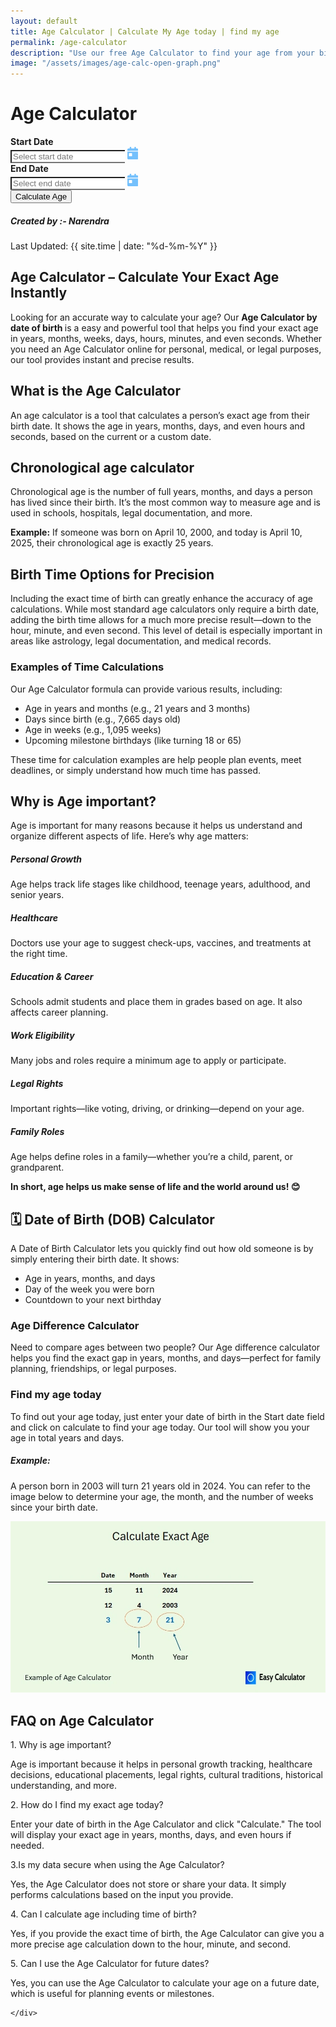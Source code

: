 ```yaml
---
layout: default
title: Age Calculator | Calculate My Age today | find my age
permalink: /age-calculator
description: "Use our free Age Calculator to find your age from your birth date or see the age difference in days. It's quick and easy to find your age today!"
image: "/assets/images/age-calc-open-graph.png"
---
```


<link rel="stylesheet" href="https://cdn.jsdelivr.net/npm/flatpickr/dist/flatpickr.min.css">
 <style>
    #results { display: none; transition: all 0.4s ease-in-out; }
    #results.show { display: block; opacity: 1; transform: translateY(0); }
    #results h3 { font-weight: bold; margin-bottom: 15px; }
    #results .list-group-item { font-size: 1rem; background: #fff; border: none; margin-bottom: 8px; padding: 15px 20px; box-shadow: 0 2px 10px rgba(0, 0, 0, 0.1); border-radius: 12px; }
    /* .card { padding: 20px; box-shadow: 0 4px 20px rgba(0, 0, 0, 0.1); border-radius: 12px; } */
    .input-group .form-control { border-right: none; }
    .input-group .input-group-text { background: #fff; border-left: none; }
  </style>

<div class="container mt-5">
    <h1 class="text-center mb-4">Age Calculator</h1>
    <div class="card shadow p-4">
      <form id="ageForm">
        <div class="row mb-4 gap-4">
          <div class="col-md-5 mx-auto">
            <label for="startDate" class="form-label"><strong>Start Date</strong></label>
            <div class="input-group">
              <input type="text" id="startDate" class="form-control flatpickr" placeholder="Select start date" required>
              <span class="input-group-text bg-light"><svg xmlns="http://www.w3.org/2000/svg" height="20" width="17.5" viewBox="0 0 448 512"><path fill="#74C0FC" d="M128 0c17.7 0 32 14.3 32 32l0 32 128 0 0-32c0-17.7 14.3-32 32-32s32 14.3 32 32l0 32 48 0c26.5 0 48 21.5 48 48l0 48L0 160l0-48C0 85.5 21.5 64 48 64l48 0 0-32c0-17.7 14.3-32 32-32zM0 192l448 0 0 272c0 26.5-21.5 48-48 48L48 512c-26.5 0-48-21.5-48-48L0 192zm80 64c-8.8 0-16 7.2-16 16l0 96c0 8.8 7.2 16 16 16l96 0c8.8 0 16-7.2 16-16l0-96c0-8.8-7.2-16-16-16l-96 0z" /></svg></span>
            </div>
          </div>
          <div class="col-md-5 mx-auto">
            <label for="endDate" class="form-label"><strong>End Date</strong></label>
            <div class="input-group">
              <input type="text" id="endDate" class="form-control flatpickr" placeholder="Select end date" required>
              <span class="input-group-text bg-light"><svg xmlns="http://www.w3.org/2000/svg" height="20" width="17.5" viewBox="0 0 448 512"><path fill="#74C0FC" d="M128 0c17.7 0 32 14.3 32 32l0 32 128 0 0-32c0-17.7 14.3-32 32-32s32 14.3 32 32l0 32 48 0c26.5 0 48 21.5 48 48l0 48L0 160l0-48C0 85.5 21.5 64 48 64l48 0 0-32c0-17.7 14.3-32 32-32zM0 192l448 0 0 272c0 26.5-21.5 48-48 48L48 512c-26.5 0-48-21.5-48-48L0 192zm80 64c-8.8 0-16 7.2-16 16l0 96c0 8.8 7.2 16 16 16l96 0c8.8 0 16-7.2 16-16l0-96c0-8.8-7.2-16-16-16l-96 0z" /></svg></span>
            </div>
          </div>
        </div>
        <div class="text-center">
          <button type="button" id="calculateBtn" class="btn btn-primary">Calculate Age</button>
        </div>
      </form>

<div class="mt-4" id="results">
        <h3 class="text-center">Your Age Results</h3>
        <ul class="list-group">
          <li class="list-group-item" id="result1"></li>
          <li class="list-group-item" id="result2"></li>
          <li class="list-group-item" id="result3"></li>
          <li class="list-group-item" id="result4"></li>
          <li class="list-group-item" id="result5"></li>
          <li class="list-group-item" id="result6"></li>
        </ul>
      </div>
    </div>
  </div>

<!-- Article Content -->
 <div class="article-container">
      <div class="d-flex flex-wrap justify-content-between align-items-center mb-4 pb-3 border-bottom">
        <div class="d-flex align-items-center">
          <div class="bg-light p-2 rounded-circle d-flex align-items-center justify-content-center me-3"> <i
              class="fas fa-user text-primary"></i>
          </div>
          <div>
            <h5 class="mb-0">Created by :- Narendra</h5>
          </div>
        </div>
        <div class="text-muted">
          <i class="fas fa-calendar me-1"></i>Last Updated: {{ site.time | date: "%d-%m-%Y" }}
        </div>
      </div>

<!-- Section -->
<section class="mb-5">
 <h2>Age Calculator – Calculate Your Exact Age Instantly</h2>
   <p>Looking for an accurate way to calculate your age? Our <strong>Age Calculator by date of birth </strong>is a easy and powerful tool that helps you find your exact age in years, months, weeks, days, hours, minutes, and even seconds. Whether you need an Age Calculator online for personal, medical, or legal purposes, our tool provides instant and precise results.</p>
  <h2 class="card-title text-primary">What is the Age Calculator</h2>
      <p class="card-text">An age calculator is a tool that calculates a person’s exact age from their birth date. It shows the age in years, months, days, and even hours and seconds, based on the current or a custom date.</p>
       <h2 class="card-title text-primary"><i class="bi bi-clock-history me-2"></i>Chronological age calculator</h2>
    <p>Chronological age is the number of full years, months, and days a person has lived since their birth. It’s the most common way to measure age and is used in schools,  hospitals, legal documentation, and more.</p>
                        <div class="alert alert-info">
                          <p class="mb-0"><strong>Example:</strong> If someone was born on April 10, 2000, and today is April 10, 2025, their chronological age is exactly 25 years.</p>
                        </div>
<div class="card border-light shadow-sm mb-4">
 <div class="card-body">
   <h2 class="card-title text-primary"><i class="bi bi-alarm me-2"></i>Birth Time Options for Precision</h2>
     <p>Including the exact time of birth can greatly enhance the accuracy of age calculations. While most standard age calculators only require a birth date, adding the birth time allows for a much more precise result—down to the hour, minute, and even second. This level of detail is especially important in areas like astrology, legal documentation, and medical records.</p>
      <h3 class="mt-4">Examples of Time Calculations</h3>
          <p>Our Age Calculator formula can provide various results, including:</p>
                        <ul>
                            <li>Age in years and months (e.g., 21 years and 3 months)</li>
                            <li>Days since birth (e.g., 7,665 days old)</li>
                            <li>Age in weeks (e.g., 1,095 weeks)</li>
                            <li>Upcoming milestone birthdays (like turning 18 or 65)</li>
                        </ul>
                        <p>These time for calculation examples are help people plan events, meet deadlines, or simply understand how much time has passed.</p>
                    </div>
                </div>

<div class="card border-light shadow-sm mb-4">
  <div class="card-body">
     <h2 class="card-title text-primary"><i class="bi bi-question-circle me-2"></i>Why is Age important?</h2>
                        <p>Age is important for many reasons because it helps us understand and organize different aspects of life. Here’s why age matters:</p>
                        <div class="row mt-4">
                            <div class="col-md-6">
                                <div class="d-flex mb-3">
                                    <i class="bi bi-person-check fs-4 text-primary me-3"></i>
                                    <div>
                                        <h5>Personal Growth</h5>
                                        <p class="mb-0">Age helps track life stages like childhood, teenage years, adulthood, and senior years.</p>
                                    </div>
                                </div>
                                <div class="d-flex mb-3">
                                    <i class="bi bi-heart-pulse fs-4 text-primary me-3"></i>
                                    <div>
                                        <h5>Healthcare</h5>
                                        <p class="mb-0">Doctors use your age to suggest check-ups, vaccines, and treatments at the right time.</p>
                                    </div>
                                </div>
                                <div class="d-flex mb-3">
                                    <i class="bi bi-book fs-4 text-primary me-3"></i>
                                    <div>
                                        <h5>Education & Career</h5>
                                        <p class="mb-0">Schools admit students and place them in grades based on age. It also affects career planning.</p>
                                    </div>
                                </div>
                            </div>
                            <div class="col-md-6">
                                <div class="d-flex mb-3">
                                    <i class="bi bi-briefcase fs-4 text-primary me-3"></i>
                                    <div>
                                        <h5>Work Eligibility</h5>
                                        <p class="mb-0">Many jobs and roles require a minimum age to apply or participate.</p>
                                    </div>
                                </div>
                                <div class="d-flex mb-3">
                                    <i class="bi bi-shield-check fs-4 text-primary me-3"></i>
                                    <div>
                                        <h5>Legal Rights</h5>
                                        <p class="mb-0">Important rights—like voting, driving, or drinking—depend on your age.</p>
                                    </div>
                                </div>
                                <div class="d-flex mb-3">
                                    <i class="bi bi-people fs-4 text-primary me-3"></i>
                                    <div>
                                        <h5>Family Roles</h5>
                                        <p class="mb-0">Age helps define roles in a family—whether you’re a child, parent, or grandparent.</p>
                                    </div>
                                </div>
                            </div>
                        </div>
                        <div class="alert alert-success mt-4">
                            <p class="mb-0"><strong>In short, age helps us make sense of life and the world around us! 😊</strong></p>
                        </div>
                    </div>
                </div>

<div class="card border-light shadow-sm mb-4">
    <div class="card-body">
       <h2 class="card-title text-primary"><i class="bi bi-calendar-date me-2"></i>🗓️ Date of Birth (DOB) Calculator</h2>
         <p>A Date of Birth Calculator lets you quickly find out how old someone is by simply entering their birth date. It shows:</p>
     <ul>
       <li>Age in years, months, and days</li>
       <li>Day of the week you were born</li>
       <li>Countdown to your next birthday</li>
      </ul>
    <h3 class="mt-4">Age Difference Calculator</h3>
    <p>Need to compare ages between two people? Our Age difference calculator helps you find the exact gap in years, months, and days—perfect for family planning, friendships, or legal purposes.</p> 
   <h3 class="mt-4">Find my age today</h3>
    <p>To find out your age today, just enter your date of birth in the Start date field and click on calculate to find your age today. Our tool will show you your age in total years and days.</p>
                       
 <!-- highlight-box-->
 <div class="highlight-box">
   <h5><i class="fas fa-lightbulb text-warning me-2"></i>Example:</h5>
    <p class="mb-0">A person born in 2003 will turn 21 years old in 2024. You can refer to the image below to determine your age, the month, and the number of weeks since your birth date.</p>
    </div>

 </div>
 </div>
<img class="img-fluid d-flex" alt="Age Calculator, how to find my age and date of birth calculation" src="/assets/images/age-calculator.webp" fetchpriority="high" loading="auto" style="object-fit: contain;">

 </section>
      <!-- FAQ Section -->
      <section class="mb-5">
        <h2 class="mb-4">FAQ on Age Calculator</h2>
        <div class="card mb-3 border-0 bg-light">
          <div class="card-body ">
            <div class="fw-bold text-primary">1. Why is age important?</div>
            <p class="mb-0"> Age is important because it helps in personal growth tracking, healthcare decisions, educational placements, legal rights, cultural traditions, historical understanding, and more.</p>
          </div>
        </div>
        <div class="card mb-3 border-0 bg-light">
          <div class="card-body ">
            <div class="fw-bold text-primary"> 2. How do I find my exact age today?</div>
            <p class="mb-0">Enter your date of birth in the Age Calculator and click "Calculate." The tool will display your exact age in years, months, days, and even hours if needed.</p>
          </div>
        </div>
        <div class="card mb-3 border-0 bg-light">
          <div class="card-body ">
            <div class="fw-bold text-primary"> 3.Is my data secure when using the Age Calculator? </div>
            <p class="mb-0"> Yes, the Age Calculator does not store or share your data. It simply performs calculations based on the input you provide.</p>
          </div>
        </div>
        <div class="card mb-3 border-0 bg-light">
          <div class="card-body ">
            <div class="fw-bold text-primary"> 4.  Can I calculate age including time of birth?</div>
            <p class="mb-0">Yes, if you provide the exact time of birth, the Age Calculator can give you a more precise age calculation down to the hour, minute, and second.</p>
          </div>
        </div>
        <div class="card mb-3 border-0 bg-light">
          <div class="card-body ">
            <div class="fw-bold text-primary"> 5. Can I use the Age Calculator for future dates?</div>
            <p class="mb-0">Yes, you can use the Age Calculator to calculate your age on a future date, which is useful for planning events or milestones.</p>
          </div>
        </div>
      </section>
      <!-- Did You Know? -->
    
    </div>

<script type="application/ld+json">
{
  "@context": "https://schema.org",
  "@type": "FAQPage",
  "mainEntity": [{
    "@type": "Question",
    "name": "How do I find my exact age today?",
    "acceptedAnswer": {
      "@type": "Answer",
      "text": "Use an age calculator by entering your date of birth. It instantly shows your age in years, months, and days."
    }
  },
  {
    "@type": "Question",
    "name": "Is my data secure when using the Age Calculator?",
    "acceptedAnswer": {
      "@type": "Answer",
      "text": "Yes. This calculator does not store or track any personal data you enter."
    }
  }]
}
</script>

<script src="{{ '/assets/js/age-calculator.js' | relative_url }}"></script>
<script src="https://cdn.jsdelivr.net/npm/flatpickr"></script>
